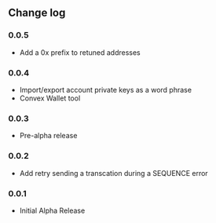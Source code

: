 ## Change log

### 0.0.5
+   Add a 0x prefix to retuned addresses

### 0.0.4
+   Import/export account private keys as a word phrase
+   Convex Wallet tool

### 0.0.3
+   Pre-alpha release

### 0.0.2
+   Add retry sending a transcation during a SEQUENCE error

### 0.0.1
+   Initial Alpha Release

